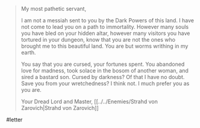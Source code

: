 > My most pathetic servant,
> 
> I am not a messiah sent to you by the Dark Powers of this land. I have not come to lead you on a path to immortality. However many souls you have bled on your hidden altar, however many visitors you have tortured in your dungeon, know that you are not the ones who brought me to this beautiful land. You are but worms writhing in my earth.
> 
> You say that you are cursed, your fortunes spent. You abandoned love for madness, took solace in the bosom of another woman, and sired a bastard son. Cursed by darkness? Of that I have no doubt. Save you from your wretchedness? I think not. I much prefer you as you are.
> 
> Your Dread Lord and Master,
> [[../../Enemies/Strahd von Zarovich|Strahd von Zarovich]]

#letter